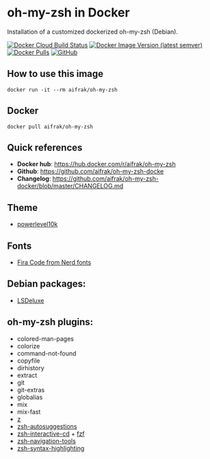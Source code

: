 # oh-my-zsh in Docker
Installation of a customized dockerized oh-my-zsh (Debian).

[![Docker Cloud Build Status](https://img.shields.io/docker/cloud/build/aifrak/oh-my-zsh)](https://hub.docker.com/r/aifrak/oh-my-zsh/builds)
[![Docker Image Version (latest semver)](https://img.shields.io/docker/v/aifrak/oh-my-zsh?color=orange&sort=semver)](https://hub.docker.com/r/aifrak/oh-my-zsh/tags)
[![Docker Pulls](https://img.shields.io/docker/pulls/aifrak/oh-my-zsh?color=yellow)](https://hub.docker.com/r/aifrak/oh-my-zsh/)
[![GitHub](https://img.shields.io/github/license/aifrak/oh-my-zsh-docker?color=blue)](https://github.com/aifrak/oh-my-zsh-docker/blob/master/LICENSE)

## How to use this image
```
docker run -it --rm aifrak/oh-my-zsh
```

## Docker
```
docker pull aifrak/oh-my-zsh
```

## Quick references
- __Docker hub__: https://hub.docker.com/r/aifrak/oh-my-zsh
- __Github__: https://github.com/aifrak/oh-my-zsh-docke
- __Changelog__: https://github.com/aifrak/oh-my-zsh-docker/blob/master/CHANGELOG.md

## Theme
- [powerlevel10k](https://github.com/romkatv/powerlevel10k)

## Fonts
- [Fira Code from Nerd fonts](https://github.com/ryanoasis/nerd-fonts/tree/master/patched-fonts/FiraCode)

## Debian packages:
- [LSDeluxe](https://github.com/Peltoche/lsd)

## oh-my-zsh plugins:
- colored-man-pages
- colorize
- command-not-found
- copyfile
- dirhistory
- extract
- git
- git-extras
- globalias
- mix
- mix-fast
- [z](https://github.com/agkozak/zsh-z)
- [zsh-autosuggestions](https://github.com/zsh-users/zsh-autosuggestions)
- [zsh-interactive-cd](https://github.com/changyuheng/zsh-interactive-cd) + [fzf](https://github.com/junegunn/fzf)
- [zsh-navigation-tools](https://github.com/psprint/zsh-navigation-tools)
- [zsh-syntax-highlighting](https://github.com/zsh-users/zsh-syntax-highlighting)
